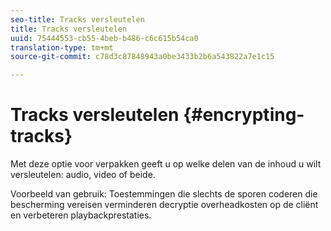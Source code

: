 ```yaml
---
seo-title: Tracks versleutelen
title: Tracks versleutelen
uuid: 75444553-cb55-4beb-b486-c6c615b54ca0
translation-type: tm+mt
source-git-commit: c78d3c87848943a0be3433b2b6a543822a7e1c15

---
```



# Tracks versleutelen {#encrypting-tracks}

Met deze optie voor verpakken geeft u op welke delen van de inhoud u wilt versleutelen: audio, video of beide.

Voorbeeld van gebruik: Toestemmingen die slechts de sporen coderen die bescherming vereisen verminderen decryptie overheadkosten op de cliënt en verbeteren playbackprestaties.
